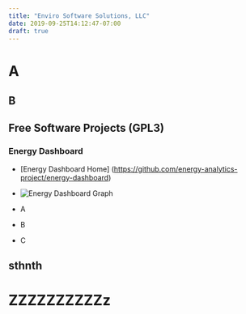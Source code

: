 ```yaml
---
title: "Enviro Software Solutions, LLC"
date: 2019-09-25T14:12:47-07:00
draft: true
---
```


# A
## B
## Free Software Projects (GPL3)

### Energy Dashboard

* [Energy Dashboard Home] (https://github.com/energy-analytics-project/energy-dashboard)
* ![Energy Dashboard Graph](https://github.com/energy-analytics-project/energy-dashboard/blob/master/docs/caiso/caiso-oasis-avg-fuel-prices-and-fuel-prices-breakout.png.png)


* A
* B
* C



## sthnth


# ZZZZZZZZZZz
